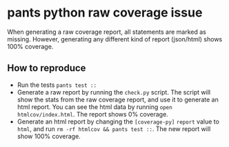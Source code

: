 # pants python raw coverage issue

When generating a raw coverage report, all statements are marked as missing.
However, generating any different kind of report (json/html) shows 100% coverage.

## How to reproduce
- Run the tests `pants test ::`
- Generate a raw report by running the `check.py` script. The script will show the stats from the raw coverage report, and use it to generate an html report. You can see the html data by running `open htmlcov/index.html`. The report shows 0% coverage.
- Generate an html report by changing the `[coverage-py]` `report` value to `html`, and run `rm -rf htmlcov && pants test ::`. The new report will show 100% coverage.
